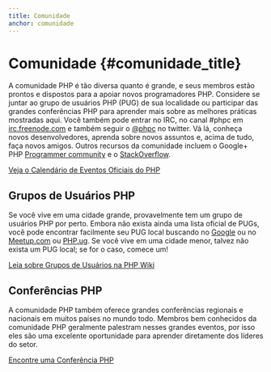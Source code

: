 ```yaml
---
title: Comunidade
anchor: comunidade
---
```


# Comunidade {#comunidade_title}

A comunidade PHP é tão diversa quanto é grande, e seus membros estão prontos e dispostos para a apoiar novos
programadores PHP. Considere se juntar ao grupo de usuários PHP (PUG) de sua localidade ou participar das grandes
conferências PHP para aprender mais sobre as melhores práticas mostradas aqui. Você também pode entrar no IRC, no
canal #phpc em [irc.freenode.com][php-irc] e também seguir o [@phpc][phpc-twitter] no twitter. Vá lá, conheça novos
desenvolvedores, aprenda sobre novos assuntos e, acima de tudo, faça novos amigos.
Outros recursos da comunidade incluem o Google+ PHP [Programmer community][php-programmers-gplus] e o 
[StackOverflow][php-so].

[Veja o Calendário de Eventos Oficiais do PHP][php-calendar]

## Grupos de Usuários PHP

Se você vive em uma cidade grande, provavelmente tem um grupo de usuários PHP por perto. Embora não exista ainda uma
lista oficial de PUGs, você pode encontrar facilmente seu PUG local buscando no [Google][google] ou no
[Meetup.com][meetup] ou [PHP.ug][php-ug]. Se você vive em uma cidade menor, talvez não exista um PUG local; se for o 
caso, comece um!

[Leia sobre Grupos de Usuários na PHP Wiki][php-wiki]

## Conferências PHP

A comunidade PHP também oferece grandes conferências regionais e nacionais em muitos países no mundo todo. Membros
bem conhecidos da comunidade PHP geralmente palestram nesses grandes eventos, por isso eles são uma excelente
oportunidade para aprender diretamente dos líderes do setor.

[Encontre uma Conferência PHP][php-conf]

[php-calendar]: http://www.php.net/cal.php
[google]: https://www.google.com/search?q=php+user+group+near+me
[meetup]: http://www.meetup.com/find/
[php-ug]: http://php.ug
[php-wiki]: https://wiki.php.net/usergroups
[php-conf]: http://php.net/conferences/index.php
[phpc-twitter]: https://twitter.com/phpc
[php-programmers-gplus]: https://plus.google.com/u/0/communities/104245651975268426012
[php-irc]: http://webchat.freenode.net/?channels=phpc
[php-so]: http://stackoverflow.com/questions/tagged/php